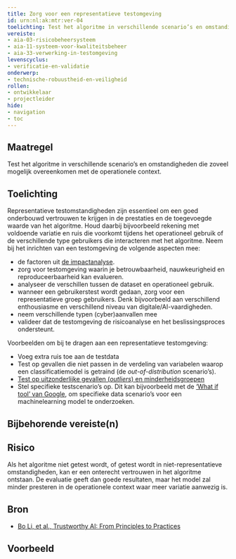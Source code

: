 ```yaml
---
title: Zorg voor een representatieve testomgeving
id: urn:nl:ak:mtr:ver-04
toelichting: Test het algoritme in verschillende scenario’s en omstandigheden die zoveel mogelijk overeenkomen met de operationele context. 
vereiste:
- aia-03-risicobeheersysteem
- aia-11-systeem-voor-kwaliteitsbeheer
- aia-33-verwerking-in-testomgeving
levenscyclus:
- verificatie-en-validatie
onderwerp:
- technische-robuustheid-en-veiligheid
rollen:
- ontwikkelaar
- projectleider
hide:
- navigation
- toc
---
```


<!-- tags -->

## Maatregel
Test het algoritme in verschillende scenario’s en omstandigheden die zoveel mogelijk overeenkomen met de operationele context. 

## Toelichting
Representatieve testomstandigheden zijn essentieel om een goed onderbouwd vertrouwen te krijgen in de prestaties en de toegevoegde waarde van het algoritme. 
Houd daarbij bijvoorbeeld rekening met voldoende variatie en ruis die voorkomt tijdens het operationeel gebruik of de verschillende type gebruikers die interacteren met het algoritme. 
Neem bij het inrichten van een testomgeving de volgende aspecten mee:

- de factoren uit [de impactanalyse](2-owp-06-impactanalyse.md).
- zorg voor testomgeving waarin je betrouwbaarheid, nauwkeurigheid en reproduceerbaarheid kan evalueren.
- analyseer de verschillen tussen de dataset en operationeel gebruik.
- wanneer een gebruikerstest wordt gedaan, zorg voor een representatieve groep gebruikers. Denk bijvoorbeeld aan verschillend enthousiasme en verschillend niveau van digitale/AI-vaardigheden. 
- neem verschillende typen (cyber)aanvallen mee
- valideer dat de testomgeving de risicoanalyse en het beslissingsproces ondersteunt. 

Voorbeelden om bij te dragen aan een representatieve testomgeving:

- Voeg extra ruis toe aan de testdata
- Test op gevallen die niet passen in de verdeling van variabelen waarop een classificatiemodel is getraind (de *out-of-distribution* scenario’s). 
- [Test op uitzonderlijke gevallen (*outliers*) en minderheidsgroepen](5-ver-03-biasanalyse.md)
- Stel specifieke testscenario’s op. Dit kan bijvoorbeeld met de [‘What if tool’ van Google](https://ieeexplore.ieee.org/abstract/document/8807255), om specifieke data scenario’s voor een machinelearning model te onderzoeken.

## Bijbehorende vereiste(n)

<!-- list_vereisten_on_maatregelen_page -->

## Risico
Als het algoritme niet getest wordt, of getest wordt in niet-representatieve omstandigheden, kan er een onterecht vertrouwen in het algoritme ontstaan. 
De evaluatie geeft dan goede resultaten, maar het model zal minder presteren in de operationele context waar meer variatie aanwezig is. 

## Bron
- [Bo Li, et al., Trustworthy AI: From Principles to Practices](https://arxiv.org/abs/2110.01167)

## Voorbeeld
